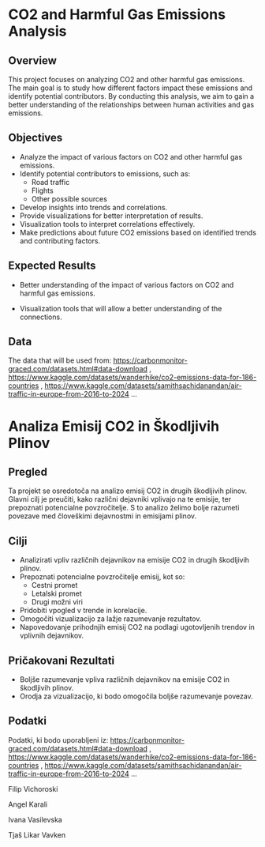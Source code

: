 # CO2 and Harmful Gas Emissions Analysis

## Overview

This project focuses on analyzing CO2 and other harmful gas emissions. The main goal is to study how different factors impact these emissions and identify potential contributors. By conducting this analysis, we aim to gain a better understanding of the relationships between human activities and gas emissions.

## Objectives

- Analyze the impact of various factors on CO2 and other harmful gas emissions.
- Identify potential contributors to emissions, such as:
  - Road traffic
  - Flights
  - Other possible sources
- Develop insights into trends and correlations.
- Provide visualizations for better interpretation of results.
- Visualization tools to interpret correlations effectively.
- Make predictions about future CO2 emissions based on identified trends and contributing factors.

## Expected Results

- Better understanding of the impact of various factors on CO2 and harmful gas emissions.

- Visualization tools that will allow a better understanding of the connections.

## Data

The data that will be used from: https://carbonmonitor-graced.com/datasets.html#data-download , https://www.kaggle.com/datasets/wanderhike/co2-emissions-data-for-186-countries , https://www.kaggle.com/datasets/samithsachidanandan/air-traffic-in-europe-from-2016-to-2024 ...


# Analiza Emisij CO2 in Škodljivih Plinov

## Pregled

Ta projekt se osredotoča na analizo emisij CO2 in drugih škodljivih plinov. Glavni cilj je preučiti, kako različni dejavniki vplivajo na te emisije, ter prepoznati potencialne povzročitelje. S to analizo želimo bolje razumeti povezave med človeškimi dejavnostmi in emisijami plinov.

## Cilji

- Analizirati vpliv različnih dejavnikov na emisije CO2 in drugih škodljivih plinov.
- Prepoznati potencialne povzročitelje emisij, kot so:
  - Cestni promet
  - Letalski promet
  - Drugi možni viri
- Pridobiti vpogled v trende in korelacije.
- Omogočiti vizualizacijo za lažje razumevanje rezultatov.
- Napovedovanje prihodnjih emisij CO2 na podlagi ugotovljenih trendov in vplivnih dejavnikov.

## Pričakovani Rezultati

- Boljše razumevanje vpliva različnih dejavnikov na emisije CO2 in škodljivih plinov.
- Orodja za vizualizacijo, ki bodo omogočila boljše razumevanje povezav.

## Podatki

Podatki, ki bodo uporabljeni iz: https://carbonmonitor-graced.com/datasets.html#data-download , https://www.kaggle.com/datasets/wanderhike/co2-emissions-data-for-186-countries , https://www.kaggle.com/datasets/samithsachidanandan/air-traffic-in-europe-from-2016-to-2024 ...


Filip Vichoroski

Angel Karali

Ivana Vasilevska

Tjaš Likar Vavken